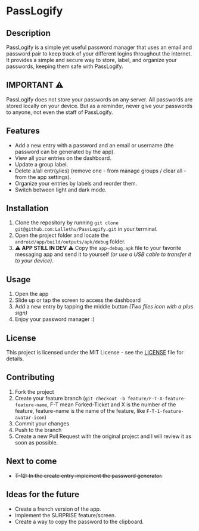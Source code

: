 # PassLogify

## Description

PassLogify is a simple yet useful password manager that uses an email and password pair to keep track of your different logins throughout the internet. It provides a simple and secure way to store, label, and organize your passwords, keeping them safe with PassLogify.

## IMPORTANT :warning:

PassLogify does not store your passwords on any server. All passwords are stored locally on your device.
But as a reminder, never give your passwords to anyone, not even the staff of PassLogify.

## Features

-   Add a new entry with a password and an email or username (the password can be generated by the app).
-   View all your entries on the dashboard.
-   Update a group label.
-   Delete a/all entr(y/ies) (remove one - from manage groups / clear all - from the app settings).
-   Organize your entries by labels and reorder them.
-   Switch between light and dark mode.

## Installation

1. Clone the repository by running `git clone git@github.com:Lallethu/PassLogify.git` in your terminal.
2. Open the project folder and locate the `android/app/build/outputs/apk/debug` folder.
3. :warning: **APP STILL IN DEV** :warning: Copy the `app-debug.apk` file to your favorite messaging app and send it to yourself _(or use a USB cable to transfer it to your device)_.

## Usage

1. Open the app
2. Slide up or tap the screen to access the dashboard
3. Add a new entry by tapping the middle button _(Two files icon with a plus sign)_
4. Enjoy your password manager :)

## License

This project is licensed under the MIT License - see the [LICENSE](LICENSE) file for details.

## Contributing

1. Fork the project
2. Create your feature branch (`git checkout -b feature/F-T-X-feature-feature-name`, F-T mean Forked-Ticket and X is the number of the feature, feature-name is the name of the feature, like `F-T-1-feature-avatar-icon`)
3. Commit your changes
4. Push to the branch
5. Create a new Pull Request with the original project and I will review it as soon as possible.

## Next to come

-   ~~T-12: In the create entry implement the password generator.~~

## Ideas for the future

-   Create a french version of the app.
-   Implement the SURPRISE feature/screen.
-   Create a way to copy the password to the clipboard.
